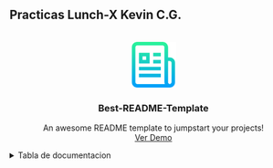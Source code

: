 <!-- Improved compatibility of back to top link: See: https://github.com/othneildrew/Best-README-Template/pull/73 -->
<a name="readme-top"></a>
<!--
*** Thanks for checking out the Best-README-Template. If you have a suggestion
*** that would make this better, please fork the repo and create a pull request
*** or simply open an issue with the tag "enhancement".
*** Don't forget to give the project a star!
*** Thanks again! Now go create something AMAZING! :D
-->



<!-- PROJECT SHIELDS -->
<!--
*** I'm using markdown "reference style" links for readability.
*** Reference links are enclosed in brackets [ ] instead of parentheses ( ).
*** See the bottom of this document for the declaration of the reference variables
*** for contributors-url, forks-url, etc. This is an optional, concise syntax you may use.
*** https://www.markdownguide.org/basic-syntax/#reference-style-links
-->

<!-- comentado code -->
<!--[![Contributors][contributors-shield]][contributors-url]
[![Forks][forks-shield]][forks-url]
[![Stargazers][stars-shield]][stars-url]
[![Issues][issues-shield]][issues-url]
[![MIT License][license-shield]][license-url]
[![LinkedIn][linkedin-shield]][linkedin-url]-->


<!-- Titulo readme -->
## Practicas Lunch-X Kevin C.G.

<!-- PROJECT LOGO -->
<br />
<div align="center">
  <a href="https://github.com/othneildrew/Best-README-Template">
    <img src="img/logo.png" alt="Logo" width="80" height="80">
  </a>

  <h3 align="center">Best-README-Template</h3>

  <p align="center">
    An awesome README template to jumpstart your projects!
    <!-- <br />
     <a href="https://github.com/othneildrew/Best-README-Template"><strong>Explore the docs »</strong></a>
    <br />
    <br /> -->
    <br /> 
    <a href="https://github.com/othneildrew/Best-README-Template">Ver Demo</a>
    <!--
    ·
    <a href="https://github.com/othneildrew/Best-README-Template/issues">Report Bug</a>
    ·
    <a href="https://github.com/othneildrew/Best-README-Template/issues">Request Feature</a>-->
  </p>
</div>



<!-- TABLE OF CONTENTS -->
<details>
  <summary>Tabla de documentacion</summary>
  <ol>
    <li>
      <!--<a href="#">Introducción a la programación FrontEnd</a>-->
      - Introducción a la programación FrontEnd
      <ul>
        <li><a href="#">Toma de requerimientos</a></li>
        <li><a href="#">Crea tu buyer persona</a></li>
        <li><a href="#">Publico objetivo</a></li>
        <li><a href="#">Crea tu primer Wireframe UX</a></li>
        <li><a href="#">Ahora el UI</a></li>
      </ul>
    </li>
    <li>
      <a href="#getting-started">Getting Started</a>
      <ul>
        <li><a href="#prerequisites">Prerequisites</a></li>
        <li><a href="#installation">Installation</a></li>
      </ul>
    </li>
    <li><a href="#usage">Usage</a></li>
    <li><a href="#roadmap">Roadmap</a></li>
    <li><a href="#contributing">Contributing</a></li>
    <li><a href="#license">License</a></li>
    <li><a href="#contact">Contact</a></li>
    <li><a href="#acknowledgments">Acknowledgments</a></li>
  </ol>
  
</details>



<!-- ABOUT THE PROJECT -->
<!--## Acerca del proyecto como practica

[![Product Name Screen Shot][product-screenshot]](https://example.com)

There are many great README templates available on GitHub; however, I didn't find one that really suited my needs so I created this enhanced one. I want to create a README template so amazing that it'll be the last one you ever need -- I think this is it.

Here's why:
* Your time should be focused on creating something amazing. A project that solves a problem and helps others
* You shouldn't be doing the same tasks over and over like creating a README from scratch
* You should implement DRY principles to the rest of your life :smile:

Of course, no one template will serve all projects since your needs may be different. So I'll be adding more in the near future. You may also suggest changes by forking this repo and creating a pull request or opening an issue. Thanks to all the people have contributed to expanding this template!

Use the `BLANK_README.md` to get started.

<p align="right">(<a href="#readme-top">back to top</a>)</p>



### Built With

This section should list any major frameworks/libraries used to bootstrap your project. Leave any add-ons/plugins for the acknowledgements section. Here are a few examples.

* [![Next][Next.js]][Next-url]
* [![React][React.js]][React-url]
* [![Vue][Vue.js]][Vue-url]
* [![Angular][Angular.io]][Angular-url]
* [![Svelte][Svelte.dev]][Svelte-url]
* [![Laravel][Laravel.com]][Laravel-url]
* [![Bootstrap][Bootstrap.com]][Bootstrap-url]
* [![JQuery][JQuery.com]][JQuery-url]

<p align="right">(<a href="#readme-top">back to top</a>)</p>


-->
<!-- GETTING STARTED -->
<!--## Getting Started

This is an example of how you may give instructions on setting up your project locally.
To get a local copy up and running follow these simple example steps.

### Prerequisites

This is an example of how to list things you need to use the software and how to install them.
* npm
  ```sh
  npm install npm@latest -g
  ```

### Installation

_Below is an example of how you can instruct your audience on installing and setting up your app. This template doesn't rely on any external dependencies or services._

1. Get a free API Key at [https://example.com](https://example.com)
2. Clone the repo
   ```sh
   git clone https://github.com/your_username_/Project-Name.git
   ```
3. Install NPM packages
   ```sh
   npm install
   ```
4. Enter your API in `config.js`
   ```js
   const API_KEY = 'ENTER YOUR API';
   ```

<p align="right">(<a href="#readme-top">back to top</a>)</p>


-->
<!-- USAGE EXAMPLES -->
<!--## Usage

Use this space to show useful examples of how a project can be used. Additional screenshots, code examples and demos work well in this space. You may also link to more resources.

_For more examples, please refer to the [Documentation](https://example.com)_

<p align="right">(<a href="#readme-top">back to top</a>)</p>


-->
<!-- ROADMAP -->
<!--
## Roadmap

- [x] Add Changelog
- [x] Add back to top links
- [ ] Add Additional Templates w/ Examples
- [ ] Add "components" document to easily copy & paste sections of the readme
- [ ] Multi-language Support
    - [ ] Chinese
    - [ ] Spanish

See the [open issues](https://github.com/othneildrew/Best-README-Template/issues) for a full list of proposed features (and known issues).

<p align="right">(<a href="#readme-top">back to top</a>)</p>


-->
<!-- CONTRIBUTING -->
<!--
## Contributing

Contributions are what make the open source community such an amazing place to learn, inspire, and create. Any contributions you make are **greatly appreciated**.

If you have a suggestion that would make this better, please fork the repo and create a pull request. You can also simply open an issue with the tag "enhancement".
Don't forget to give the project a star! Thanks again!

1. Fork the Project
2. Create your Feature Branch (`git checkout -b feature/AmazingFeature`)
3. Commit your Changes (`git commit -m 'Add some AmazingFeature'`)
4. Push to the Branch (`git push origin feature/AmazingFeature`)
5. Open a Pull Request

<p align="right">(<a href="#readme-top">back to top</a>)</p>


-->
<!-- LICENSE -->
<!--
## License

Distributed under the MIT License. See `LICENSE.txt` for more information.

<p align="right">(<a href="#readme-top">back to top</a>)</p>


-->
<!-- CONTACT -->
<!-- 
## Contact

Your Name - [@your_twitter](https://twitter.com/your_username) - email@example.com

Project Link: [https://github.com/your_username/repo_name](https://github.com/your_username/repo_name)

<p align="right">(<a href="#readme-top">back to top</a>)</p>


-->
<!-- ACKNOWLEDGMENTS -->
<!--
## Acknowledgments

Use this space to list resources you find helpful and would like to give credit to. I've included a few of my favorites to kick things off!

* [Choose an Open Source License](https://choosealicense.com)
* [GitHub Emoji Cheat Sheet](https://www.webpagefx.com/tools/emoji-cheat-sheet)
* [Malven's Flexbox Cheatsheet](https://flexbox.malven.co/)
* [Malven's Grid Cheatsheet](https://grid.malven.co/)
* [Img Shields](https://shields.io)
* [GitHub Pages](https://pages.github.com)
* [Font Awesome](https://fontawesome.com)
* [React Icons](https://react-icons.github.io/react-icons/search)

<p align="right">(<a href="#readme-top">back to top</a>)</p>


-->
<!-- MARKDOWN LINKS & IMAGES -->
<!-- https://www.markdownguide.org/basic-syntax/#reference-style-links -->

[contributors-shield]: https://img.shields.io/github/contributors/othneildrew/Best-README-Template.svg?style=for-the-badge
[contributors-url]: https://github.com/othneildrew/Best-README-Template/graphs/contributors
[forks-shield]: https://img.shields.io/github/forks/othneildrew/Best-README-Template.svg?style=for-the-badge
[forks-url]: https://github.com/othneildrew/Best-README-Template/network/members
[stars-shield]: https://img.shields.io/github/stars/othneildrew/Best-README-Template.svg?style=for-the-badge
[stars-url]: https://github.com/othneildrew/Best-README-Template/stargazers
[issues-shield]: https://img.shields.io/github/issues/othneildrew/Best-README-Template.svg?style=for-the-badge
[issues-url]: https://github.com/othneildrew/Best-README-Template/issues
[license-shield]: https://img.shields.io/github/license/othneildrew/Best-README-Template.svg?style=for-the-badge
[license-url]: https://github.com/othneildrew/Best-README-Template/blob/master/LICENSE.txt
[linkedin-shield]: https://img.shields.io/badge/-LinkedIn-black.svg?style=for-the-badge&logo=linkedin&colorB=555
[linkedin-url]: https://linkedin.com/in/othneildrew
[product-screenshot]: img/screenshot.png
[Next.js]: https://img.shields.io/badge/next.js-000000?style=for-the-badge&logo=nextdotjs&logoColor=white
[Next-url]: https://nextjs.org/
[React.js]: https://img.shields.io/badge/React-20232A?style=for-the-badge&logo=react&logoColor=61DAFB
[React-url]: https://reactjs.org/
[Vue.js]: https://img.shields.io/badge/Vue.js-35495E?style=for-the-badge&logo=vuedotjs&logoColor=4FC08D
[Vue-url]: https://vuejs.org/
[Angular.io]: https://img.shields.io/badge/Angular-DD0031?style=for-the-badge&logo=angular&logoColor=white
[Angular-url]: https://angular.io/
[Svelte.dev]: https://img.shields.io/badge/Svelte-4A4A55?style=for-the-badge&logo=svelte&logoColor=FF3E00
[Svelte-url]: https://svelte.dev/
[Laravel.com]: https://img.shields.io/badge/Laravel-FF2D20?style=for-the-badge&logo=laravel&logoColor=white
[Laravel-url]: https://laravel.com
[Bootstrap.com]: https://img.shields.io/badge/Bootstrap-563D7C?style=for-the-badge&logo=bootstrap&logoColor=white
[Bootstrap-url]: https://getbootstrap.com
[JQuery.com]: https://img.shields.io/badge/jQuery-0769AD?style=for-the-badge&logo=jquery&logoColor=white
[JQuery-url]: https://jquery.com 


<!--

## Organización de MISIÓN FRONTEND

El curso tiene 8 módulos que tienen dentro varios subtemas que iremos viendo conforme avance el curso

1. [Programación FrontEnd](./01%20-%20INTRO/README.md)

   - ¿Qué es la programación FRONTEND?
   - ¿Para que sirve la programación FRONTEND?
   - En qué consiste la programación FRONTEND
   - Tecnologías aplicadas
   - SETUP de programación Web
   - Estructura de páginas web
   - Estructura y limpieza de código

2. [HTML](./02%20-%20HTML/README.md)

   - ¿Qué es HTML?
   - Estructura de archivo HTML
   - Sintaxis de etiquetas
   - Titulos / Headings
   - Parrafos / Paragraphs
   - Imágenes / Images
   - Enlaces / Links
   - Tablas / Tables
   - Listas / Listas
   - Entradas / Input
   - Botón / Button
   - Formularios / Forms
   - Rutas / Routes
   - Acomodo / Layout
   - Barra de navegación / NavBar - SideBar
   - Pie de página / Footer
   - Filas y columnas / Rows & Columns
   - Propiedades de etiquetas / Properties
   - Práctica de HTML

3. [CSS](./03%20-%20CSS/README.md)

   - ¿Qué es CSS?
   - Selectores / Selector
   - Colores
   - Fondos / Background
   - Textos y fuentes
   - Enlaces y botones / Links
   - Acomodo / Box model
   - Responsive
   - Media Queries
   - Grid
   - Flexbox
   - Librerías de CSS
   - Práctica de CSS

4. [JavaScript](./04%20-%20JS/README.md)

   - ¿Qué es JS?
   - Variables, tipos y operadores
   - Estructura de programación
   - Funciones
   - Estructuras de datos
   - Objetos
   - Excepciones
   - Programación Asincrona
   - JS en el navegador
   - DOM (Document Object Model
   - Eventos
   - Consumo de APIs
   - Librerías y paquetes de JS
   - Práctica de JS

5. [Vue JS](./05%20-%20VUEJS/README.md)

   - ¿Qué es VueJS?
   - Setup de VueJS
   - Estructura de archivos y proyecto
   - Estilos globales
   - Componentes
   - Eventos
   - Métodos
   - Rutas
   - JSON Server
   - Práctica de Vue

6. [VUEX](./06%20-%20VUEX/vuex.md)

   - ¿Qué es VUEX?
   - Patrón de manejo de estado
   - Setup
   - Estado / State
   - Getters
   - Mutaciones
   - Acciones
   - Módulos
   - Práctica VUEX

7. [Azure](./08%20-%20AZURE/azure.md)
   - Azure Static Web App
   - Setup
   - Github Actions
   - Mantenimiento de tu aplicación
 
-->
